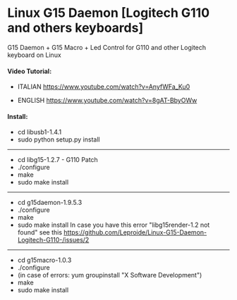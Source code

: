 # Linux G15 Daemon [Logitech G110 and others keyboards]
G15 Daemon + G15 Macro + Led Control for G110 and other Logitech keyboard on Linux 

#### Video Tutorial:

* ITALIAN https://www.youtube.com/watch?v=AnyfWFa_Ku0

* ENGLISH https://www.youtube.com/watch?v=8gAT-BbyOWw

#### Install:

* cd libusb1-1.4.1
* sudo python setup.py install

---

* cd libg15-1.2.7 - G110 Patch
* ./configure
* make
* sudo make install

---

* cd g15daemon-1.9.5.3
* ./configure
* make
* sudo make install
In case you have this error "libg15render-1.2 not found" see this https://github.com/Leproide/Linux-G15-Daemon-Logitech-G110-/issues/2

---

* cd g15macro-1.0.3
* ./configure
* (in case of errors: yum groupinstall "X Software Development")
* make
* sudo make install

